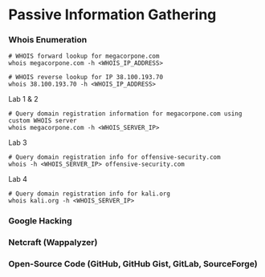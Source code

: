 # Passive Information Gathering
### Whois Enumeration
``` shell
# WHOIS forward lookup for megacorpone.com
whois megacorpone.com -h <WHOIS_IP_ADDRESS>
```
```
# WHOIS reverse lookup for IP 38.100.193.70 
whois 38.100.193.70 -h <WHOIS_IP_ADDRESS>
```
Lab 1 & 2
```
# Query domain registration information for megacorpone.com using custom WHOIS server  
whois megacorpone.com -h <WHOIS_SERVER_IP>
```
Lab 3
```
# Query domain registration info for offensive-security.com  
whois -h <WHOIS_SERVER_IP> offensive-security.com
```
Lab 4
```
# Query domain registration info for kali.org  
whois kali.org -h <WHOIS_SERVER_IP>
```
### Google Hacking
### Netcraft (Wappalyzer)
### Open-Source Code (GitHub, GitHub Gist, GitLab, SourceForge)
